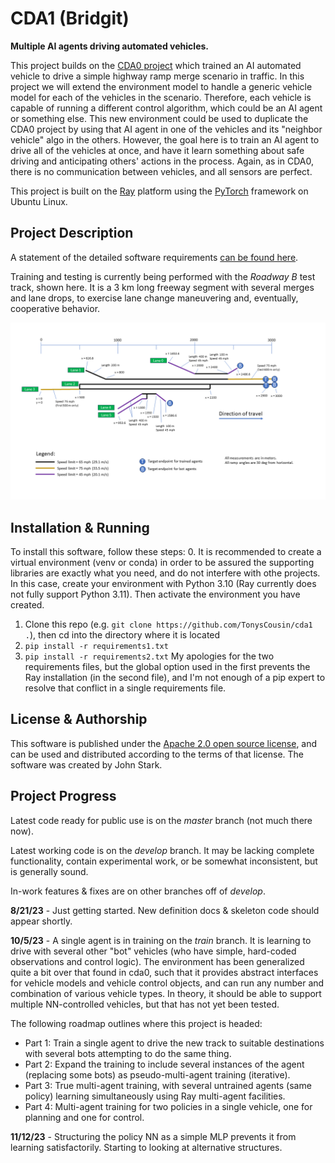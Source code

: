 # CDA1 (Bridgit)
**Multiple AI agents driving automated vehicles.**

This project builds on the [CDA0 project](https://github.com/TonysCousin/cda0) which trained an AI automated vehicle to drive a simple highway ramp merge scenario in traffic.
In this project we will extend the environment model to handle a generic vehicle model for each of the vehicles in the scenario.
Therefore, each vehicle is capable of running a different control algorithm, which could be an AI agent or something else.
This new environment could be used to duplicate the CDA0 project by using that AI agent in one of the vehicles and its "neighbor vehicle" algo in the others.
However, the goal here is to train an AI agent to drive all of the vehicles at once, and have it learn something about safe driving and anticipating others' actions in the process.
Again, as in CDA0, there is no communication between vehicles, and all sensors are perfect.

This project is built on the [Ray](https://www.ray.io) platform using the [PyTorch](https://pytorch.org) framework on Ubuntu Linux.


## Project Description
A statement of the detailed software requirements [can be found here](docs/cda1_rqmts.txt).

Training and testing is currently being performed with the _Roadway B_ test track, shown here. It is a 3 km long freeway segment with several merges and lane drops, to exercise lane change maneuvering and, eventually, cooperative behavior.

![Roadway B](docs/images/RoadwayB_map.png)

## Installation & Running
To install this software, follow these steps:
0. It is recommended to create a virtual environment (venv or conda) in order to be assured the supporting libraries are exactly what you need, and do not interfere with othe projects. In this case, create your environment with Python 3.10 (Ray currently does not fully support Python 3.11). Then activate the environment you have created.
1. Clone this repo (e.g. `git clone https://github.com/TonysCousin/cda1 .`), then cd into the directory where it is located
2. `pip install -r requirements1.txt`
3. `pip install -r requirements2.txt`
My apologies for the two requirements files, but the global option used in the first prevents the Ray installation (in the second file), and I'm not enough of a pip expert to resolve that conflict in a single requirements file.

## License & Authorship
This software is published under the [Apache 2.0 open source license](LICENSE), and can be used and distributed according to the terms of that license.
The software was created by John Stark.

## Project Progress
Latest code ready for public use is on the _master_ branch (not much there now).

Latest working code is on the _develop_ branch. It may be lacking complete functionality, contain experimental work, or be somewhat inconsistent, but is generally sound.

In-work features & fixes are on other branches off of _develop_.

**8/21/23** - Just getting started. New definition docs & skeleton code should appear shortly.

**10/5/23** - A single agent is in training on the _train_ branch.
It is learning to drive with several other "bot" vehicles (who have simple, hard-coded observations and control logic). 
The environment has been generalized quite a bit over that found in cda0, such that it provides abstract interfaces for vehicle models and vehicle control objects, and can run any number and combination of various vehicle types.
In theory, it should be able to support multiple NN-controlled vehicles, but that has not yet been tested.

The following roadmap outlines where this project is headed:
- Part 1:  Train a single agent to drive the new track to suitable destinations with several bots attempting to do the same thing.
- Part 2:  Expand the training to include several instances of the agent (replacing some bots) as pseudo-multi-agent training (iterative).
- Part 3:  True multi-agent training, with several untrained agents (same policy) learning simultaneously using Ray multi-agent facilities.
- Part 4:  Multi-agent training for two policies in a single vehicle, one for planning and one for control.

**11/12/23** - Structuring the policy NN as a simple MLP prevents it from learning satisfactorily. Starting to looking at alternative structures.

